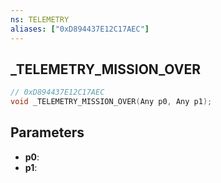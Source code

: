 ```yaml
---
ns: TELEMETRY
aliases: ["0xD894437E12C17AEC"]
---
```

## _TELEMETRY_MISSION_OVER

```c
// 0xD894437E12C17AEC
void _TELEMETRY_MISSION_OVER(Any p0, Any p1);
```

## Parameters
* **p0**:
* **p1**:
